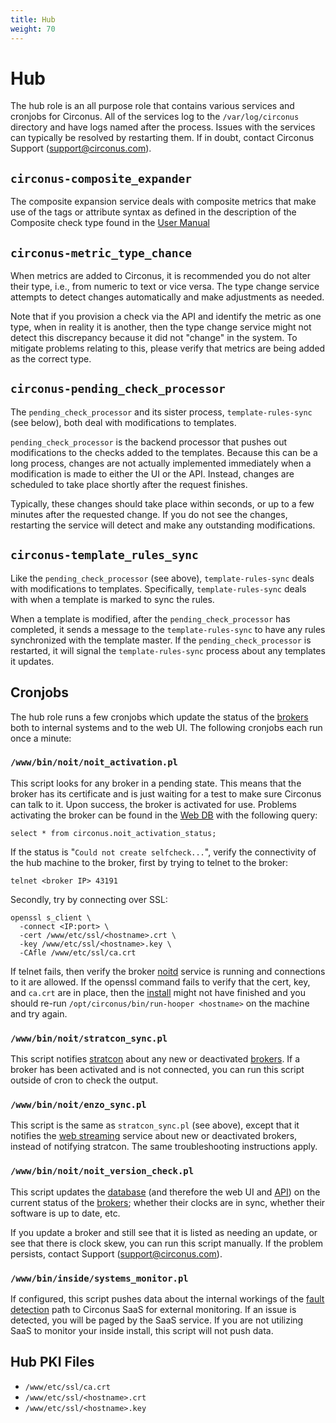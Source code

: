 ```yaml
---
title: Hub
weight: 70
---
```


# Hub

The hub role is an all purpose role that contains various services and cronjobs for Circonus.  All of the services log to the `/var/log/circonus` directory and have logs named after the process.  Issues with the services can typically be resolved by restarting them. If in doubt, contact Circonus Support (support@circonus.com).

## `circonus-composite_expander`

The composite expansion service deals with composite metrics that make use of the tags or attribute syntax as defined in the description of the Composite check type found in the [User Manual](/circonus/checks/check-types/composite/)

## `circonus-metric_type_chance`

When metrics are added to Circonus, it is recommended you do not alter their type, i.e., from numeric to text or vice versa.  The type change service attempts to detect changes automatically and make adjustments as needed.

Note that if you provision a check via the API and identify the metric as one type, when in reality it is another, then the type change service might not detect this discrepancy because it did not "change" in the system.  To mitigate problems relating to this, please verify that metrics are being added as the correct type.

## `circonus-pending_check_processor`

The `pending_check_processor` and its sister process, `template-rules-sync` (see below), both deal with modifications to templates.

`pending_check_processor` is the backend processor that pushes out modifications to the checks added to the templates.  Because this can be a long process, changes are not actually implemented immediately when a modification is made to either the UI or the API. Instead, changes are scheduled to take place shortly after the request finishes.

Typically, these changes should take place within seconds, or up to a few minutes after the requested change.  If you do not see the changes, restarting the service will detect and make any outstanding modifications.

## `circonus-template_rules_sync`

Like the `pending_check_processor` (see above), `template-rules-sync` deals with modifications to templates. Specifically, `template-rules-sync` deals with when a template is marked to sync the rules.

When a template is modified, after the `pending_check_processor` has completed, it sends a message to the `template-rules-sync` to have any rules synchronized with the template master.  If the `pending_check_processor` is restarted, it will signal the `template-rules-sync` process about any templates it updates.

## Cronjobs

The hub role runs a few cronjobs which update the status of the [brokers](/circonus/on-premises/roles-services/broker) both to internal systems and to the web UI.  The following cronjobs each run once a minute:

### `/www/bin/noit/noit_activation.pl`

This script looks for any broker in a pending state. This means that the broker has its certificate and is just waiting for a test to make sure Circonus can talk to it. Upon success, the broker is activated for use.  Problems activating the broker can be found in the [Web DB](/circonus/on-premises/roles-services/web-db) with the following query:
```
select * from circonus.noit_activation_status;
```

If the status is "`Could not create selfcheck...`", verify the connectivity of the hub machine to the broker, first by trying to telnet to the broker:
```
telnet <broker IP> 43191
```

Secondly, try by connecting over SSL:
```
openssl s_client \
  -connect <IP:port> \
  -cert /www/etc/ssl/<hostname>.crt \
  -key /www/etc/ssl/<hostname>.key \
  -CAfle /www/etc/ssl/ca.crt
```

If telnet fails, then verify the broker [noitd](/circonus/on-premises/roles-services/broker#noitd) service is running and connections to it are allowed.  If the openssl command fails to verify that the cert, key, and `ca.crt` are in place, then the [install](/circonus/on-premises/installation/installation#initial-installation) might not have finished and you should re-run `/opt/circonus/bin/run-hooper <hostname>` on the machine and try again.

### `/www/bin/noit/stratcon_sync.pl`

This script notifies [stratcon](/circonus/on-premises/roles-services/stratcon) about any new or deactivated [brokers](/circonus/on-premises/roles-services/broker).  If a broker has been activated and is not connected, you can run this script outside of cron to check the output.

### `/www/bin/noit/enzo_sync.pl`

This script is the same as `stratcon_sync.pl` (see above), except that it notifies the [web streaming](/circonus/on-premises/roles-services/web-stream) service about new or deactivated brokers, instead of notifying stratcon. The same troubleshooting instructions apply.

### `/www/bin/noit/noit_version_check.pl`

This script updates the [database](/circonus/on-premises/roles-services/web-db) (and therefore the web UI and [API](/circonus/on-premises/roles-services/api)) on the current status of the [brokers](/circonus/on-premises/roles-services/broker); whether their clocks are in sync, whether their software is up to date, etc.

If you update a broker and still see that it is listed as needing an update, or see that there is clock skew, you can run this script manually.  If the problem persists, contact Support (support@circonus.com).

### `/www/bin/inside/systems_monitor.pl`

If configured, this script pushes data about the internal workings of the [fault detection](/circonus/on-premises/roles-services/fault-detection) path to Circonus SaaS for external monitoring.  If an issue is detected, you will be paged by the SaaS service.  If you are not utilizing SaaS to monitor your inside install, this script will not push data.

## Hub PKI Files

 * `/www/etc/ssl/ca.crt`
 * `/www/etc/ssl/<hostname>.crt`
 * `/www/etc/ssl/<hostname>.key`
